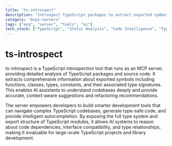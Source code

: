 ```yaml
---
title: "ts-introspect"
description: "Introspect TypeScript packages to extract exported symbols and type information for AI-assisted development."
category: "mcps-servers"
tags: ["mcp", "server", "tools", "ai"]
tech_stack: ["TypeScript", "Static Analysis", "Code Intelligence", "Type Systems", "Developer Tools"]
---
```


# ts-introspect

ts-introspect is a TypeScript introspection tool that runs as an MCP server, providing detailed analysis of TypeScript packages and source code. It extracts comprehensive information about exported symbols including functions, classes, types, constants, and their associated type signatures. This enables AI assistants to understand codebases deeply and provide accurate, context-aware suggestions and refactoring recommendations.

The server empowers developers to build smarter development tools that can navigate complex TypeScript codebases, generate type-safe code, and provide intelligent autocompletion. By exposing the full type system and export structure of TypeScript modules, it allows AI systems to reason about code dependencies, interface compatibility, and type relationships, making it invaluable for large-scale TypeScript projects and library development.
